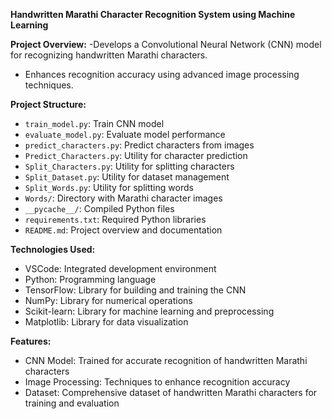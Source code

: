 
**Handwritten Marathi Character Recognition System using Machine Learning**

**Project Overview:**
-Develops a Convolutional Neural Network (CNN) model for recognizing handwritten Marathi characters.
- Enhances recognition accuracy using advanced image processing techniques.


**Project Structure:**
- `train_model.py`: Train CNN model
- `evaluate_model.py`: Evaluate model performance
- `predict_characters.py`: Predict characters from images
- `Predict_Characters.py`: Utility for character prediction
- `Split_Characters.py`: Utility for splitting characters
- `Split_Dataset.py`: Utility for dataset management
- `Split_Words.py`: Utility for splitting words
- `Words/`: Directory with Marathi character images
- `__pycache__/`: Compiled Python files
- `requirements.txt`: Required Python libraries
- `README.md`: Project overview and documentation

**Technologies Used:**
- VSCode: Integrated development environment
- Python: Programming language
- TensorFlow: Library for building and training the CNN
- NumPy: Library for numerical operations
- Scikit-learn: Library for machine learning and preprocessing
- Matplotlib: Library for data visualization

**Features:**
- CNN Model: Trained for accurate recognition of handwritten Marathi characters
- Image Processing: Techniques to enhance recognition accuracy
- Dataset: Comprehensive dataset of handwritten Marathi characters for training and evaluation
